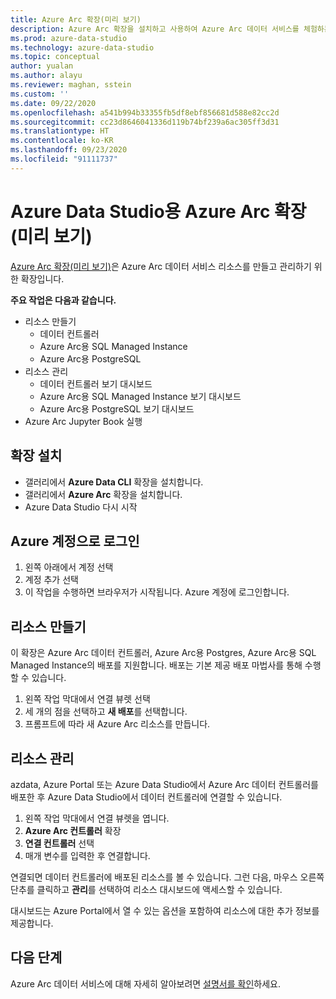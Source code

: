 ```yaml
---
title: Azure Arc 확장(미리 보기)
description: Azure Arc 확장을 설치하고 사용하여 Azure Arc 데이터 서비스를 체험하는 방법을 알아봅니다.
ms.prod: azure-data-studio
ms.technology: azure-data-studio
ms.topic: conceptual
author: yualan
ms.author: alayu
ms.reviewer: maghan, sstein
ms.custom: ''
ms.date: 09/22/2020
ms.openlocfilehash: a541b994b33355fb5df8ebf856681d588e82cc2d
ms.sourcegitcommit: cc23d8646041336d119b74bf239a6ac305ff3d31
ms.translationtype: HT
ms.contentlocale: ko-KR
ms.lasthandoff: 09/23/2020
ms.locfileid: "91111737"
---
```

# <a name="azure-arc-extension-for-azure-data-studio-preview"></a>Azure Data Studio용 Azure Arc 확장(미리 보기)

[Azure Arc 확장(미리 보기)](https://aka.ms/azurearcdata-docs)은 Azure Arc 데이터 서비스 리소스를 만들고 관리하기 위한 확장입니다.

**주요 작업은 다음과 같습니다.**
- 리소스 만들기
    - 데이터 컨트롤러
    - Azure Arc용 SQL Managed Instance
    - Azure Arc용 PostgreSQL
- 리소스 관리
    - 데이터 컨트롤러 보기 대시보드
    - Azure Arc용 SQL Managed Instance 보기 대시보드
    - Azure Arc용 PostgreSQL 보기 대시보드
- Azure Arc Jupyter Book 실행

## <a name="install-the-extension"></a>확장 설치
- 갤러리에서 **Azure Data CLI** 확장을 설치합니다.
- 갤러리에서 **Azure Arc** 확장을 설치합니다.
- Azure Data Studio 다시 시작

## <a name="sign-in-with-azure-account"></a>Azure 계정으로 로그인
1. 왼쪽 아래에서 계정 선택
1. 계정 추가 선택
1. 이 작업을 수행하면 브라우저가 시작됩니다. Azure 계정에 로그인합니다.

## <a name="create-a-resource"></a>리소스 만들기
이 확장은 Azure Arc 데이터 컨트롤러, Azure Arc용 Postgres, Azure Arc용 SQL Managed Instance의 배포를 지원합니다. 배포는 기본 제공 배포 마법사를 통해 수행할 수 있습니다.

1. 왼쪽 작업 막대에서 연결 뷰렛 선택
1. 세 개의 점을 선택하고 **새 배포**를 선택합니다.
1. 프롬프트에 따라 새 Azure Arc 리소스를 만듭니다.

## <a name="manage-a-resource"></a>리소스 관리
azdata, Azure Portal 또는 Azure Data Studio에서 Azure Arc 데이터 컨트롤러를 배포한 후 Azure Data Studio에서 데이터 컨트롤러에 연결할 수 있습니다.

1. 왼쪽 작업 막대에서 연결 뷰렛을 엽니다.
1. **Azure Arc 컨트롤러** 확장
1. **연결 컨트롤러** 선택
1. 매개 변수를 입력한 후 연결합니다.

연결되면 데이터 컨트롤러에 배포된 리소스를 볼 수 있습니다. 그런 다음, 마우스 오른쪽 단추를 클릭하고 **관리**를 선택하여 리소스 대시보드에 액세스할 수 있습니다.  

대시보드는 Azure Portal에서 열 수 있는 옵션을 포함하여 리소스에 대한 추가 정보를 제공합니다.

## <a name="next-steps"></a>다음 단계
Azure Arc 데이터 서비스에 대해 자세히 알아보려면 [설명서를 확인](https://aka.ms/azurearcdata-docs)하세요.
